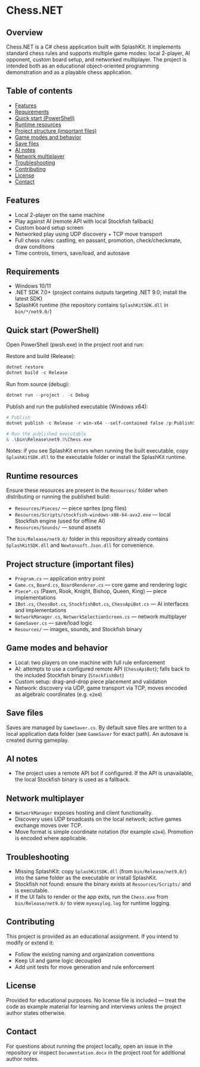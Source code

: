 # Chess.NET

## Overview

Chess.NET is a C# chess application built with SplashKit. It implements standard chess rules and supports multiple game modes: local 2-player, AI opponent, custom board setup, and networked multiplayer. The project is intended both as an educational object-oriented programming demonstration and as a playable chess application.

## Table of contents

- [Features](#features)
- [Requirements](#requirements)
- [Quick start (PowerShell)](#quick-start-powershell)
- [Runtime resources](#runtime-resources)
- [Project structure (important files)](#project-structure-important-files)
- [Game modes and behavior](#game-modes-and-behavior)
- [Save files](#save-files)
- [AI notes](#ai-notes)
- [Network multiplayer](#network-multiplayer)
- [Troubleshooting](#troubleshooting)
- [Contributing](#contributing)
- [License](#license)
- [Contact](#contact)

## Features

- Local 2-player on the same machine
- Play against AI (remote API with local Stockfish fallback)
- Custom board setup screen
- Networked play using UDP discovery + TCP move transport
- Full chess rules: castling, en passant, promotion, check/checkmate, draw conditions
- Time controls, timers, save/load, and autosave

## Requirements

- Windows 10/11
- .NET SDK 7.0+ (project contains outputs targeting .NET 9.0; install the latest SDK)
- SplashKit runtime (the repository contains `SplashKitSDK.dll` in `bin/*/net9.0/`)

## Quick start (PowerShell)

Open PowerShell (pwsh.exe) in the project root and run:

Restore and build (Release):

```powershell
dotnet restore
dotnet build -c Release
```

Run from source (debug):

```powershell
dotnet run --project . -c Debug
```

Publish and run the published executable (Windows x64):

```powershell
# Publish
dotnet publish -c Release -r win-x64 --self-contained false /p:PublishSingleFile=false

# Run the published executable
& .\bin\Release\net9.0\Chess.exe
```

Notes: if you see SplashKit errors when running the built executable, copy `SplashKitSDK.dll` to the executable folder or install the SplashKit runtime.

## Runtime resources

Ensure these resources are present in the `Resources/` folder when distributing or running the published build:

- `Resources/Pieces/` — piece sprites (png files)
- `Resources/Scripts/stockfish-windows-x86-64-avx2.exe` — local Stockfish engine (used for offline AI)
- `Resources/Sounds/` — sound assets

The `bin/Release/net9.0/` folder in this repository already contains `SplashKitSDK.dll` and `Newtonsoft.Json.dll` for convenience.

## Project structure (important files)

- `Program.cs` — application entry point
- `Game.cs`, `Board.cs`, `BoardRenderer.cs` — core game and rendering logic
- `Piece*.cs` (Pawn, Rook, Knight, Bishop, Queen, King) — piece implementations
- `IBot.cs`, `ChessBot.cs`, `StockfishBot.cs`, `ChessApiBot.cs` — AI interfaces and implementations
- `NetworkManager.cs`, `NetworkSelectionScreen.cs` — network multiplayer
- `GameSaver.cs` — save/load logic
- `Resources/` — images, sounds, and Stockfish binary

## Game modes and behavior

- Local: two players on one machine with full rule enforcement
- AI: attempts to use a configured remote API (`ChessApiBot`); falls back to the included Stockfish binary (`StockfishBot`)
- Custom setup: drag-and-drop piece placement and validation
- Network: discovery via UDP, game transport via TCP, moves encoded as algebraic coordinates (e.g. `e2e4`)

## Save files

Saves are managed by `GameSaver.cs`. By default save files are written to a local application data folder (see `GameSaver` for exact path). An autosave is created during gameplay.

## AI notes

- The project uses a remote API bot if configured. If the API is unavailable, the local Stockfish binary is used as a fallback.

## Network multiplayer

- `NetworkManager` exposes hosting and client functionality.
- Discovery uses UDP broadcasts on the local network; active games exchange moves over TCP.
- Move format is simple coordinate notation (for example `e2e4`). Promotion is encoded where applicable.

## Troubleshooting

- Missing SplashKit: copy `SplashKitSDK.dll` (from `bin/Release/net9.0/`) into the same folder as the executable or install SplashKit.
- Stockfish not found: ensure the binary exists at `Resources/Scripts/` and is executable.
- If the UI fails to render or the app exits, run the `Chess.exe` from `bin/Release/net9.0/` to view `myeasylog.log` for runtime logging.

## Contributing

This project is provided as an educational assignment. If you intend to modify or extend it:

- Follow the existing naming and organization conventions
- Keep UI and game logic decoupled
- Add unit tests for move generation and rule enforcement

## License

Provided for educational purposes. No license file is included — treat the code as example material for learning and interviews unless the project author states otherwise.

## Contact

For questions about running the project locally, open an issue in the repository or inspect `Documentation.docx` in the project root for additional author notes.
